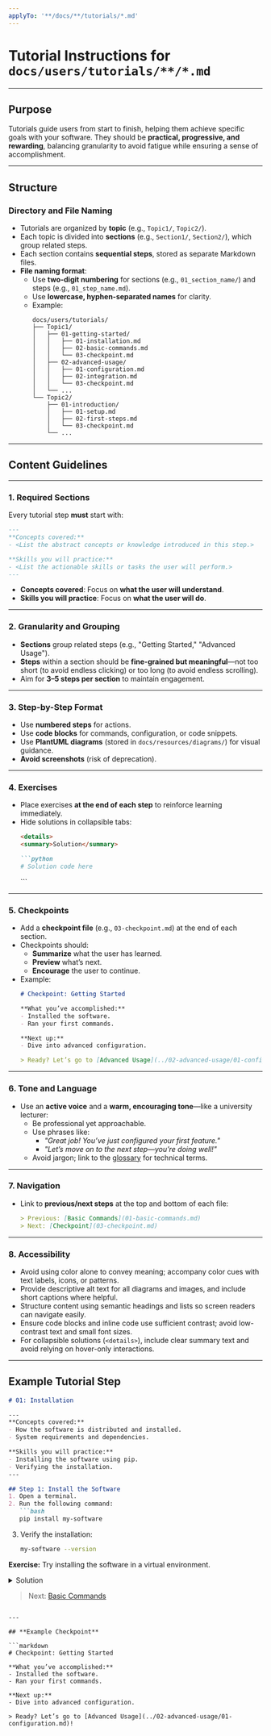 ```yaml
---
applyTo: '**/docs/**/tutorials/*.md'
---
```


# Tutorial Instructions for `docs/users/tutorials/**/*.md`

---

## **Purpose**
Tutorials guide users from start to finish, helping them achieve specific goals with your software. They should be **practical, progressive, and rewarding**, balancing granularity to avoid fatigue while ensuring a sense of accomplishment.

---

## **Structure**

### **Directory and File Naming**
- Tutorials are organized by **topic** (e.g., `Topic1/`, `Topic2/`).
- Each topic is divided into **sections** (e.g., `Section1/`, `Section2/`), which group related steps.
- Each section contains **sequential steps**, stored as separate Markdown files.
- **File naming format**:
  - Use **two-digit numbering** for sections (e.g., `01_section_name/`) and steps (e.g., `01_step_name.md`).
  - Use **lowercase, hyphen-separated names** for clarity.
  - Example:
    ```
    docs/users/tutorials/
    ├── Topic1/
    │   ├── 01-getting-started/
    │   │   ├── 01-installation.md
    │   │   ├── 02-basic-commands.md
    │   │   └── 03-checkpoint.md
    │   ├── 02-advanced-usage/
    │   │   ├── 01-configuration.md
    │   │   ├── 02-integration.md
    │   │   └── 03-checkpoint.md
    │   └── ...
    └── Topic2/
        ├── 01-introduction/
        │   ├── 01-setup.md
        │   ├── 02-first-steps.md
        │   └── 03-checkpoint.md
        └── ...
    ```

---

## **Content Guidelines**

---

### **1. Required Sections**
Every tutorial step **must** start with:

```markdown
---
**Concepts covered:**
- <List the abstract concepts or knowledge introduced in this step.>

**Skills you will practice:**
- <List the actionable skills or tasks the user will perform.>
---
```

- **Concepts covered**: Focus on **what the user will understand**.
- **Skills you will practice**: Focus on **what the user will do**.

---

### **2. Granularity and Grouping**
- **Sections** group related steps (e.g., "Getting Started," "Advanced Usage").
- **Steps** within a section should be **fine-grained but meaningful**—not too short (to avoid endless clicking) or too long (to avoid endless scrolling).
- Aim for **3–5 steps per section** to maintain engagement.

---

### **3. Step-by-Step Format**
- Use **numbered steps** for actions.
- Use **code blocks** for commands, configuration, or code snippets.
- Use **PlantUML diagrams** (stored in `docs/resources/diagrams/`) for visual guidance.
- **Avoid screenshots** (risk of deprecation).

---

### **4. Exercises**
- Place exercises **at the end of each step** to reinforce learning immediately.
- Hide solutions in collapsible tabs:
  ```markdown
  <details>
  <summary>Solution</summary>

  ```python
  # Solution code here
  ```
  </details>
  ```

---

### **5. Checkpoints**
- Add a **checkpoint file** (e.g., `03-checkpoint.md`) at the end of each section.
- Checkpoints should:
  - **Summarize** what the user has learned.
  - **Preview** what’s next.
  - **Encourage** the user to continue.
- Example:
  ```markdown
  # Checkpoint: Getting Started

  **What you’ve accomplished:**
  - Installed the software.
  - Ran your first commands.

  **Next up:**
  - Dive into advanced configuration.

  > Ready? Let’s go to [Advanced Usage](../02-advanced-usage/01-configuration.md)!
  ```

---

### **6. Tone and Language**
- Use an **active voice** and a **warm, encouraging tone**—like a university lecturer:
  - Be professional yet approachable.
  - Use phrases like:
    - *"Great job! You’ve just configured your first feature."*
    - *"Let’s move on to the next step—you’re doing well!"*
  - Avoid jargon; link to the [glossary](../../appendices/glossary.md) for technical terms.

---

### **7. Navigation**
- Link to **previous/next steps** at the top and bottom of each file:
  ```markdown
  > Previous: [Basic Commands](01-basic-commands.md)
  > Next: [Checkpoint](03-checkpoint.md)
  ```

---

### **8. Accessibility**
- Avoid using color alone to convey meaning; accompany color cues with text labels, icons, or patterns.
- Provide descriptive alt text for all diagrams and images, and include short captions where helpful.
- Structure content using semantic headings and lists so screen readers can navigate easily.
- Ensure code blocks and inline code use sufficient contrast; avoid low-contrast text and small font sizes.
- For collapsible solutions (`<details>`), include clear summary text and avoid relying on hover-only interactions.


---

## **Example Tutorial Step**

```markdown
# 01: Installation

---
**Concepts covered:**
- How the software is distributed and installed.
- System requirements and dependencies.

**Skills you will practice:**
- Installing the software using pip.
- Verifying the installation.
---

## Step 1: Install the Software
1. Open a terminal.
2. Run the following command:
   ```bash
   pip install my-software
   ```
3. Verify the installation:
   ```bash
   my-software --version
   ```

**Exercise:**
Try installing the software in a virtual environment.

<details>
<summary>Solution</summary>

```bash
python -m venv myenv
source myenv/bin/activate  # or `myenv\Scripts\activate` on Windows
pip install my-software
```
</details>

> Next: [Basic Commands](02-basic-commands.md)
```

---

## **Example Checkpoint**

```markdown
# Checkpoint: Getting Started

**What you’ve accomplished:**
- Installed the software.
- Ran your first commands.

**Next up:**
- Dive into advanced configuration.

> Ready? Let’s go to [Advanced Usage](../02-advanced-usage/01-configuration.md)!
```